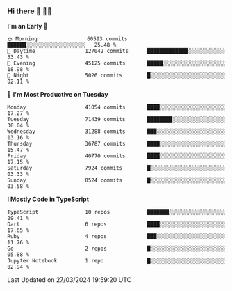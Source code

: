 ### Hi there 👋 🧑‍💻



<!--START_SECTION:waka-->
**I'm an Early 🐤** 

```text
🌞 Morning                60593 commits       ██████░░░░░░░░░░░░░░░░░░░   25.48 % 
🌆 Daytime                127042 commits      █████████████░░░░░░░░░░░░   53.43 % 
🌃 Evening                45125 commits       █████░░░░░░░░░░░░░░░░░░░░   18.98 % 
🌙 Night                  5026 commits        █░░░░░░░░░░░░░░░░░░░░░░░░   02.11 % 
```
📅 **I'm Most Productive on Tuesday** 

```text
Monday                   41054 commits       ████░░░░░░░░░░░░░░░░░░░░░   17.27 % 
Tuesday                  71439 commits       ████████░░░░░░░░░░░░░░░░░   30.04 % 
Wednesday                31288 commits       ███░░░░░░░░░░░░░░░░░░░░░░   13.16 % 
Thursday                 36787 commits       ████░░░░░░░░░░░░░░░░░░░░░   15.47 % 
Friday                   40770 commits       ████░░░░░░░░░░░░░░░░░░░░░   17.15 % 
Saturday                 7924 commits        █░░░░░░░░░░░░░░░░░░░░░░░░   03.33 % 
Sunday                   8524 commits        █░░░░░░░░░░░░░░░░░░░░░░░░   03.58 % 
```


**I Mostly Code in TypeScript** 

```text
TypeScript               10 repos            ███████░░░░░░░░░░░░░░░░░░   29.41 % 
Dart                     6 repos             ████░░░░░░░░░░░░░░░░░░░░░   17.65 % 
Ruby                     4 repos             ███░░░░░░░░░░░░░░░░░░░░░░   11.76 % 
Go                       2 repos             █░░░░░░░░░░░░░░░░░░░░░░░░   05.88 % 
Jupyter Notebook         1 repo              █░░░░░░░░░░░░░░░░░░░░░░░░   02.94 % 
```




 Last Updated on 27/03/2024 19:59:20 UTC
<!--END_SECTION:waka-->


